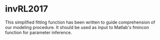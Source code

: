 # invRL2017
This simplified fitting function has been written to guide comprehension of our modeling procedure. It should be used as input to Matlab's fmincon function for parameter inference.
